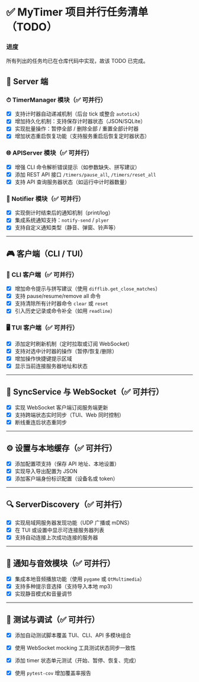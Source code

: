 
# ✅ MyTimer 项目并行任务清单（TODO）
### 进度
所有列出的任务均已在仓库代码中实现，故该 TODO 已完成。


## 🧠 Server 端

### ⏱ TimerManager 模块（✅ 可并行）

* [x] 支持计时器自动递减机制（后台 tick 或整合 `autotick`）
* [x] 增加持久化机制：支持保存计时器状态（JSON/SQLite）
* [x] 实现批量操作：暂停全部 / 删除全部 / 重置全部计时器
* [x] 增加状态重启恢复功能（支持服务重启后恢复定时器状态）

### 🌐 APIServer 模块（✅ 可并行）

* [x] 增强 CLI 命令解析错误提示（如参数缺失、拼写建议）
* [x] 添加 REST API 接口 `/timers/pause_all`, `/timers/reset_all`
* [x] 支持 API 查询服务器状态（如运行中计时器数量）

### 🔔 Notifier 模块（✅ 可并行）

* [x] 实现倒计时结束后的通知机制（print/log）
* [x] 集成系统通知支持：`notify-send` / `plyer`
* [x] 支持自定义通知类型（静音、弹窗、铃声等）

---

## 🎮 客户端（CLI / TUI）

### 🧾 CLI 客户端（✅ 可并行）

* [x] 增加命令提示与拼写建议（使用 `difflib.get_close_matches`）
* [x] 支持 pause/resume/remove all 命令
* [x] 支持清除所有计时器命令 `clear` 或 `reset`
* [x] 引入历史记录或命令补全（如用 `readline`）

### 🖥 TUI 客户端（✅ 可并行）

* [x] 添加定时刷新机制（定时拉取或订阅 WebSocket）
* [x] 支持对选中计时器的操作（暂停/恢复/删除）
* [x] 增加操作快捷键提示区域
* [x] 显示当前连接服务器地址和状态

---

## 🔁 SyncService 与 WebSocket（✅ 可并行）

* [x] 实现 WebSocket 客户端订阅服务端更新
* [x] 支持跨端状态实时同步（TUI、Web 同时控制）
* [x] 断线重连后状态重同步

---

## ⚙️ 设置与本地缓存（✅ 可并行）

* [x] 添加配置项支持（保存 API 地址、本地设置）
* [x] 实现导入导出配置为 JSON
* [x] 添加客户端身份标识配置（设备名或 token）

---

## 🔍 ServerDiscovery（✅ 可并行）

* [x] 实现局域网服务器发现功能（UDP 广播或 mDNS）
* [x] 在 TUI 或设置中显示可连接服务器列表
* [x] 支持自动连接上次成功连接的服务器

---

## 🔔 通知与音效模块（✅ 可并行）

* [x] 集成本地音频播放功能（使用 `pygame` 或 `QtMultimedia`）
* [x] 支持多种提示音选择（支持导入本地 mp3）
* [x] 实现静音模式和音量调节

---

## 🧪 测试与调试（✅ 可并行）

* [x] 添加自动测试脚本覆盖 TUI、CLI、API 多模块组合
* [x] 使用 WebSocket mocking 工具测试状态同步一致性
* [x] 添加 timer 状态单元测试（开始、暂停、恢复、完成）
* [x] 使用 `pytest-cov` 增加覆盖率报告

